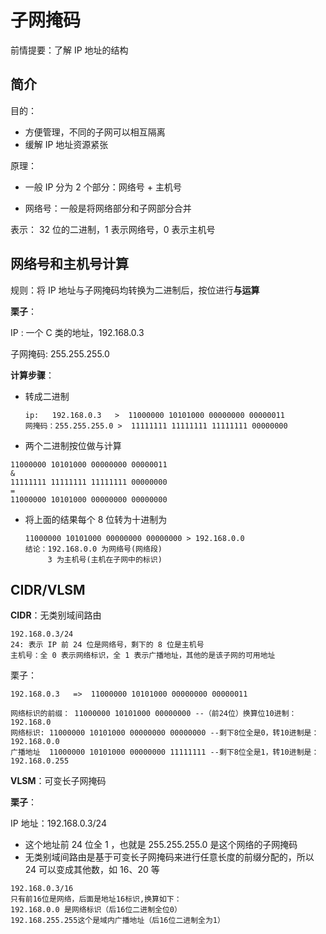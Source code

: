 # 子网掩码

前情提要：了解 IP 地址的结构

## 简介

目的：

+ 方便管理，不同的子网可以相互隔离
+ 缓解 IP 地址资源紧张

原理：

+ 一般 IP 分为 2 个部分：网络号 + 主机号

+ 网络号：一般是将网络部分和子网部分合并

表示： 32 位的二进制，1 表示网络号，0 表示主机号

## 网络号和主机号计算

规则：将 IP 地址与子网掩码均转换为二进制后，按位进行**与运算**

**栗子**：

IP : 一个 C 类的地址，192.168.0.3

子网掩码: 255.255.255.0

**计算步骤**：

+ 转成二进制

  ```
  ip:   192.168.0.3   >  11000000 10101000 00000000 00000011
  网掩码：255.255.255.0 >  11111111 11111111 11111111 00000000
  ```

+  两个二进制按位做与计算 

  ```
  11000000 10101000 00000000 00000011
  &
  11111111 11111111 11111111 00000000
  =
  11000000 10101000 00000000 00000000
  ```

+ 将上面的结果每个 8 位转为十进制为 

  ```
  11000000 10101000 00000000 00000000 > 192.168.0.0
  结论：192.168.0.0 为网络号(网络段)
       3 为主机号(主机在子网中的标识)
  ```
## CIDR/VLSM
**CIDR**：无类别域间路由

```\
192.168.0.3/24
24: 表示 IP 前 24 位是网络号，剩下的 8 位是主机号
主机号：全 0 表示网络标识，全 1 表示广播地址，其他的是该子网的可用地址
```

栗子：

```
192.168.0.3   =>  11000000 10101000 00000000 00000011

网络标识的前缀： 11000000 10101000 00000000 --（前24位）换算位10进制：192.168.0
网络标识: 11000000 10101000 00000000 00000000 --剩下8位全是0，转10进制是：192.168.0.0
广播地址  11000000 10101000 00000000 11111111 --剩下8位全是1，转10进制是：192.168.0.255
```

**VLSM**：可变长子网掩码

**栗子**：

IP 地址：192.168.0.3/24

+ 这个地址前 24 位全 1 ，也就是 255.255.255.0 是这个网络的子网掩码
+ 无类别域间路由是基于可变长子网掩码来进行任意长度的前缀分配的，所以 24 可以变成其他数，如 16、20 等

```
192.168.0.3/16
只有前16位是网络，后面是地址16标识,换算如下：
192.168.0.0 是网络标识（后16位二进制全位0）
192.168.255.255这个是域内广播地址（后16位二进制全为1）
```











